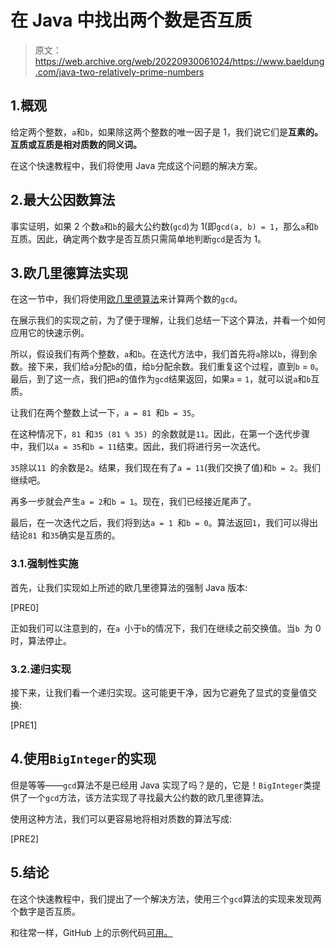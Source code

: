 # 在 Java 中找出两个数是否互质

> 原文：<https://web.archive.org/web/20220930061024/https://www.baeldung.com/java-two-relatively-prime-numbers>

## 1.概观

给定两个整数，`a`和`b`，如果除这两个整数的唯一因子是 1，我们说它们是**互素的。互质或互质是相对质数的同义词。**

在这个快速教程中，我们将使用 Java 完成这个问题的解决方案。

## 2.最大公因数算法

事实证明，如果 2 个数`a`和`b`的最大公约数(`gcd`)为 1(即`gcd(a, b) = 1`，那么`a`和`b`互质。因此，确定两个数字是否互质只需简单地判断`gcd`是否为 1。

## 3.欧几里德算法实现

在这一节中，我们将使用[欧几里德算法](https://web.archive.org/web/20220926201423/https://en.wikipedia.org/wiki/Euclidean_algorithm)来计算两个数的`gcd`。

在展示我们的实现之前，为了便于理解，让我们总结一下这个算法，并看一个如何应用它的快速示例。

所以，假设我们有两个整数，`a`和`b`。在迭代方法中，我们首先将`a`除以`b`，得到余数。接下来，我们给`a`分配`b`的值，给`b`分配余数。我们重复这个过程，直到`b` = `0`。最后，到了这一点，我们把`a`的值作为`gcd`结果返回，如果`a` = `1`，就可以说`a`和`b`互质。

让我们在两个整数上试一下，`a = 81 `和`b = 35`。

在这种情况下，`81 `和`35 (81 % 35) `的余数就是`11`。因此，在第一个迭代步骤中，我们以`a = 35`和`b = 11`结束。因此，我们将进行另一次迭代。

`35`除以`11 `的余数是`2`。结果，我们现在有了`a = 11`(我们交换了值)和`b = 2`。我们继续吧。

再多一步就会产生`a = 2`和`b = 1`。现在，我们已经接近尾声了。

最后，在一次迭代之后，我们将到达`a = 1 `和`b = 0`。算法返回`1`，我们可以得出结论`81 `和`35`确实是互质的。

### 3.1.强制性实施

首先，让我们实现如上所述的欧几里德算法的强制 Java 版本:

[PRE0]

正如我们可以注意到的，在`a `小于`b`的情况下，我们在继续之前交换值。当`b `为 0 时，算法停止。

### 3.2.递归实现

接下来，让我们看一个递归实现。这可能更干净，因为它避免了显式的变量值交换:

[PRE1]

## 4.使用`BigInteger`的实现

但是等等——`gcd`算法不是已经用 Java 实现了吗？是的，它是！`BigInteger`类提供了一个`gcd`方法，该方法实现了寻找最大公约数的欧几里德算法。

使用这种方法，我们可以更容易地将相对质数的算法写成:

[PRE2]

## 5.结论

在这个快速教程中，我们提出了一个解决方法，使用三个`gcd`算法的实现来发现两个数字是否互质。

和往常一样，GitHub 上的示例代码[可用。](https://web.archive.org/web/20220926201423/https://github.com/eugenp/tutorials/tree/master/algorithms-modules/algorithms-miscellaneous-5)